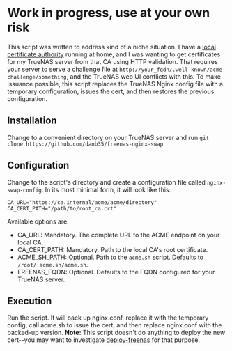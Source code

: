 # Work in progress, use at your own risk

This script was written to address kind of a niche situation.  I have a [local certificate authority](https://smallstep.com/blog/build-a-tiny-ca-with-raspberry-pi-yubikey/) running at home, and I was wanting to get certificates for my TrueNAS server from that CA using HTTP validation.  That requires your server to serve a challenge file at `http://your_fqdn/.well-known/acme-challenge/something`, and the TrueNAS web UI conflicts with this.  To make issuance possible, this script replaces the TrueNAS Nginx config file with a temporary configuration, issues the cert, and then restores the previous configuration.

## Installation
Change to a convenient directory on your TrueNAS server and run `git clone https://github.com/danb35/freenas-nginx-swap`

## Configuration
Change to the script's directory and create a configuration file called `nginx-swap-config`.  In its most minimal form, it will look like this:
```
CA_URL="https://ca.internal/acme/acme/directory"
CA_CERT_PATH="/path/to/root_ca.crt"
```
Available options are:
* CA_URL: Mandatory.  The complete URL to the ACME endpoint on your local CA.
* CA_CERT_PATH: Mandatory.  Path to the local CA's root certificate.
* ACME_SH_PATH: Optional.  Path to the `acme.sh` script.  Defaults to `/root/.acme.sh/acme.sh`.
* FREENAS_FQDN: Optional.  Defaults to the FQDN configured for your TrueNAS server.

## Execution
Run the script.  It will back up nginx.conf, replace it with the temporary config, call acme.sh to issue the cert, and then replace nginx.conf with the backed-up version.  **Note:** This script doesn't do anything to deploy the new cert--you may want to investigate [deploy-freenas](https://github.com/danb35/deploy-freenas) for that purpose.